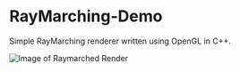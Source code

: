 # RayMarching-Demo
Simple RayMarching renderer written using OpenGL in C++.

![Image of Raymarched Render](Screenshots/image.jpg)
